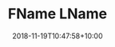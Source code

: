 ---
path: '/team/sage-kirk'
title: 'FName LName'
date: 2018-11-19T10:47:58+10:00
draft: false
image: '/team/sage-kirk-485982-unsplash.jpg'
jobtitle: 'President'
email: 'sage@test.com'
linkedinurl: 'www.linkedin.com/sagekirk21'
weight: 2
---